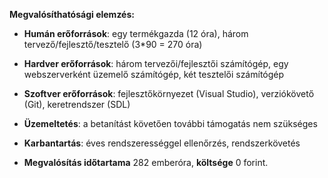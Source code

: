 **Megvalósíthatósági elemzés:**

*  **Humán erőforrások**: egy termékgazda (12 óra), három tervező/fejlesztő/tesztelő (3*90 = 270 óra)

*  **Hardver erőforrások**: három tervezői/fejlesztői számítógép, egy webszerverként üzemelő számítógép, két tesztelői számítógép

*  **Szoftver erőforrások**: fejlesztőkörnyezet (Visual Studio), verziókövető (Git), keretrendszer (SDL)

*  **Üzemeltetés**: a betanítást követően további támogatás nem szükséges
  
*  **Karbantartás**: éves rendszerességgel ellenőrzés, rendszerkövetés

*  **Megvalósítás időtartama** 282 emberóra, **költsége** 0 forint.

